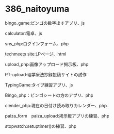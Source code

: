 # 386_naitoyuma

bingo_game:ビンゴの数字出すアプリ、js

calculator:電卓、js

sns_php:ログインフォーム、php

techmeets site:LPページ、html

upload_php:画像アップロード掲示板、php

PT-upload:理学療法抄録投稿サイトの試作

TypingGame:タイプ練習アプリ、js

Bingo_php：ビンゴシートの方のアプリ、php

clender_php:現在の日付け読み取りカレンダー、php

paiza_form　paiza_upload:掲示板アプリの練習、php

stopwatch:setuptimer()の練習、php


